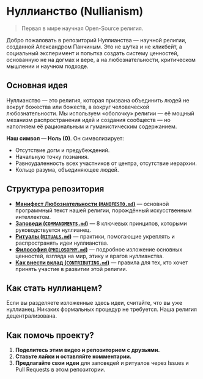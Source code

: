 # Нуллианство (Nullianism)

> Первая в мире научная Open-Source религия.

Добро пожаловать в репозиторий Нуллианства — научной религии, созданной Александром Панчиным. Это не шутка и не кликбейт, а социальный эксперимент и попытка создать систему ценностей, основанную не на догмах и вере, а на любознательности, критическом мышлении и научном подходе.

## Основная идея

Нуллианство — это религия, которая призвана объединить людей не вокруг божества или божеств, а вокруг человеческой любознательности. Мы используем «оболочку» религии — её мощный механизм распространения идей и создания сообществ — но наполняем её рациональным и гуманистическим содержанием.

**Наш символ — Ноль (0)**. Он символизирует:

- Отсутствие догм и предубеждений.
- Начальную точку познания.
- Равноудаленность всех участников от центра, отсутствие иерархии.
- Кольцо разума, объединяющее людей.

## Структура репозитория

- [**Манифест Любознательности (`MANIFESTO.md`)**](./MANIFESTO.md) — основной программный текст нашей религии, порождённый искусственным интеллектом.
- [**Заповеди (`COMMANDMENTS.md`)**](./COMMANDMENTS.md) — 8 ключевых принципов, которыми руководствуется нуллианец.
- [**Ритуалы (`RITUALS.md`)**](./RITUALS.md) — практики, помогающие укреплять и распространять идеи нуллианства.
- [**Философия (`PHILOSOPHY.md`)**](./PHILOSOPHY.md) — подробное изложение основных ценностей, взгляда на мир, этику и врагов нуллианства.
- [**Как внести вклад (`CONTRIBUTING.md`)**](./CONTRIBUTING.md) — правила для тех, кто хочет принять участие в развитии этой религии.

## Как стать нуллианцем?

Если вы разделяете изложенные здесь идеи, считайте, что вы уже нуллианец. Никаких формальных процедур не требуется. Наша религия децентрализована.

## Как помочь проекту?

1. **Поделитесь этим видео и репозиторием с друзьями.**
2. **Ставьте лайки и оставляйте комментарии.**
3. **Предлагайте свои идеи** для заповедей и ритуалов через Issues и Pull Requests в этом репозитории.
